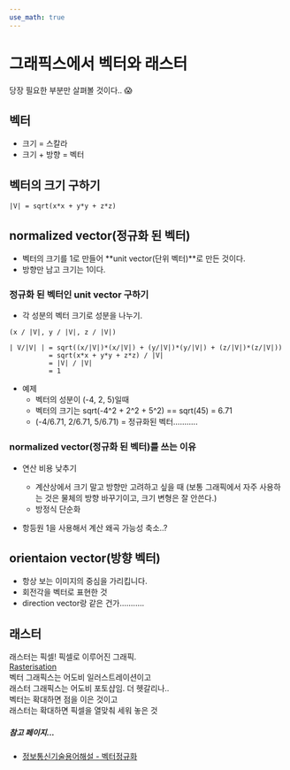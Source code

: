 ```yaml
---
use_math: true
---
```


# 그래픽스에서 벡터와 래스터
당장 필요한 부분만 살펴볼 것이다.. 😱

## 벡터
- 크기 = 스칼라
- 크기 + 방향 = 벡터

##  벡터의 크기 구하기
~~~
|V| = sqrt(x*x + y*y + z*z)
~~~

## normalized vector(정규화 된 벡터)
- 벡터의 크기를 1로 만들어 **unit vector(단위 벡터)**로 만든 것이다.
- 방향만 남고 크기는 1이다.

### 정규화 된 벡터인 unit vector 구하기
- 각 성분의 벡터 크기로 성분을 나누기.

~~~
(x / |V|, y / |V|, z / |V|) 
~~~


~~~
| V/|V| | = sqrt((x/|V|)*(x/|V|) + (y/|V|)*(y/|V|) + (z/|V|)*(z/|V|))
          = sqrt(x*x + y*y + z*z) / |V|
          = |V| / |V|
          = 1
~~~

- 예제
  - 벡터의 성분이 (-4, 2, 5)일때
  - 벡터의 크기는 sqrt(-4^2 + 2^2 + 5^2) == sqrt(45) = 6.71
  - (-4/6.71, 2/6.71, 5/6.71) = 정규화된 벡터...........

### normalized vector(정규화 된 벡터)를 쓰는 이유
- 연산 비용 낮추기
  - 계산상에서 크기 말고 방향만 고려하고 싶을 때 (보통 그래픽에서 자주 사용하는 것은 물체의 방향 바꾸기이고, 크기 변형은 잘 안쓴다.)
  - 방정식 단순화
  
- 항등원 1을 사용해서 계산 왜곡 가능성 축소..?

## orientaion vector(방향 벡터)
- 항상 보는 이미지의 중심을 가리킵니다.
- 회전각을 벡터로 표현한 것
- direction vector랑 같은 건가...........

## 래스터

래스터는 픽셀! 픽셀로 이루어진 그래픽.<br>
[Rasterisation](https://en.wikipedia.org/wiki/Rasterisation)<br>
벡터 그래픽스는 어도비 일러스트레이션이고<br>
래스터 그래픽스는 어도비 포토샵임. 더 헷갈리나..<br>
벡터는 확대하면 점을 이은 것이고<br>
래스터는 확대하면 픽셀을 열맞춰 세워 놓은 것<br>


##### 참고 페이지...
- [정보통신기술용어해설 - 벡터정규화](http://www.ktword.co.kr/abbr_view.php?m_temp1=933)
